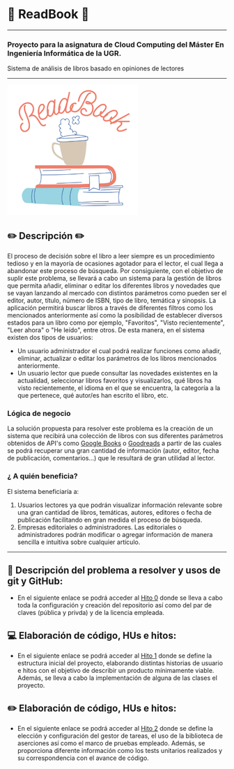# :book: ReadBook :book:

---

### Proyecto para la asignatura de Cloud Computing del Máster En Ingeniería Informática de la UGR.

Sistema de análisis de libros basado en opiniones de lectores

---

<img src="./docs/img/logo.png" alt="drawing" width="300"/>

## :pencil2: Descripción :pencil2:

El proceso de decisión sobre el libro a leer siempre es un procedimiento tedioso y en la mayoría de ocasiones agotador para el lector, el cual llega a abandonar este proceso de búsqueda. Por consiguiente, con el objetivo de suplir este problema, se llevará a cabo un sistema para la gestión de libros que permita añadir, eliminar o editar los diferentes libros y novedades que se vayan lanzando al mercado con distintos parámetros como pueden ser el editor, autor, título, número de ISBN, tipo de libro, temática y sinopsis. La aplicación permitirá buscar libros a través de diferentes filtros como los mencionados anteriormente así como la posibilidad de establecer diversos estados para un libro como por ejemplo, "Favoritos", "Visto recientemente", "Leer ahora" o "He leído", entre otros.
De esta manera, en el sistema existen dos tipos de usuarios:

- Un usuario administrador el cual podrá realizar funciones como añadir, eliminar, actualizar o editar los parámetros de los libros mencionados anteriormente.
- Un usuario lector que puede consultar las novedades existentes en la actualidad, seleccionar libros favoritos y visualizarlos, qué libros ha visto recientemente, el idioma en el que se encuentra, la categoría a la que pertenece, qué autor/es han escrito el libro, etc.

### Lógica de negocio

La solución propuesta para resolver este problema es la creación de un sistema que recibirá una colección de libros con sus diferentes parámetros obtenidos de API's como [Google Books](https://developers.google.com/books/docs/v1/getting_started) o [Goodreads](https://www.goodreads.com/api) a partir de las cuales se podrá recuperar una gran cantidad de información (autor, editor, fecha de publicación, comentarios...) que le resultará de gran utilidad al lector.

### ¿ A quién beneficia?

El sistema beneficiaría a:

1.  Usuarios lectores ya que podrán visualizar información relevante sobre una gran cantidad de libros, temáticas, autores, editores o fecha de publicación facilitando en gran medida el proceso de búsqueda.
2.  Empresas editoriales o administradores. Las editoriales o administradores podrán modificar o agregar información de manera sencilla e intuitiva sobre cualquier artículo.

---

## :pushpin: Descripción del problema a resolver y usos de git y GitHub:

- En el siguiente enlace se podrá acceder al [Hito 0](docs/hitos/hito0.md) donde se lleva a cabo toda la configuración y creación del repositorio así como del par de claves (pública y privda) y de la licencia empleada.

## :computer: Elaboración de código, HUs e hitos:

- En el siguiente enlace se podrá acceder al [Hito 1](docs/hitos/hito1.md) donde se define la estructura inicial del proyecto, elaborando distintas historias de usuario e hitos con el objetivo de describir un producto mínimamente viable. Además, se lleva a cabo la implementación de alguna de las clases el proyecto.

## :pencil2: Elaboración de código, HUs e hitos:

- En el siguiente enlace se podrá acceder al [Hito 2](docs/hitos/hito2/hito2.md) donde se define la elección y configuración del gestor de tareas, el uso de la biblioteca de aserciones así como el marco de pruebas empleado. Además, se proporciona diferente información como los tests unitarios realizados y su correspondencia con el avance de código.
